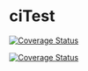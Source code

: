# ciTest

[![Coverage Status](https://coveralls.io/repos/github/FranciscoPereira987/ciTest/badge.svg?branch=main)](https://coveralls.io/github/FranciscoPereira987/ciTest?branch=main)

[![Coverage Status](https://coveralls.io/repos/github/FranciscoPereira987/ciTest/badge.svg?branch=main)](https://coveralls.io/github/FranciscoPereira987/ciTest?branch=main)
